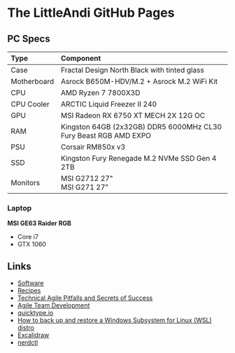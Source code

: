 # The LittleAndi GitHub Pages

## PC Specs

| Type        | Component                                                        |
| :---------- | :--------------------------------------------------------------- |
| Case        | Fractal Design North Black with tinted glass                     |
| Motherboard | Asrock B650M-HDV/M.2 + Asrock M.2 WiFi Kit                       |
| CPU         | AMD Ryzen 7 7800X3D                                              |
| CPU Cooler  | ARCTIC Liquid Freezer II 240                                     |
| GPU         | MSI Radeon RX 6750 XT MECH 2X 12G OC                             |
| RAM         | Kingston 64GB (2x32GB) DDR5 6000MHz CL30 Fury Beast RGB AMD EXPO |
| PSU         | Corsair RM850x v3                                                |
| SSD         | Kingston Fury Renegade M.2 NVMe SSD Gen 4 2TB                    |
| Monitors    | MSI G2712 27"<br>MSI G271 27"                                    |

### Laptop

**MSI GE63 Raider RGB**

- Core i7
- GTX 1060

## Links

- [Software](./software.md)
- [Recipes](./recipes.md)
- [Technical Agile Pitfalls and Secrets of Success](https://www.youtube.com/watch?v=jxXwm2D3S20)
- [Agile Team Development](https://proagile.se/teams)
- [quicktype.io](https://app.quicktype.io/)
- [How to back up and restore a Windows Subsystem for Linux (WSL) distro](https://www.xda-developers.com/how-back-up-restore-wsl/)
- [Excalidraw](https://excalidraw.com/)
- [nerdctl](./nerdctl.md)

